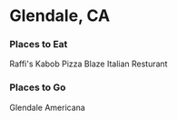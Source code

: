 # Glendale, CA
### Places to Eat
Raffi's Kabob
Pizza Blaze
Italian Resturant

### Places to Go
Glendale Americana
